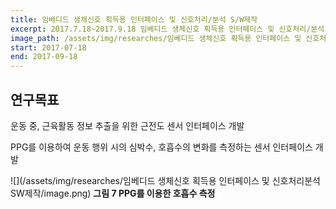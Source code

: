 ```yaml
---
title: 임베디드 생체신호 획득용 인터페이스 및 신호처리/분석 S/W제작
excerpt: 2017.7.18~2017.9.18 임베디드 생체신호 획득용 인터페이스 및 신호처리/분석 S/W제작, 한국저작권보호원
image_path: /assets/img/researches/임베디드 생체신호 획득용 인터페이스 및 신호처리분석 SW제작/image.png
start: 2017-07-18
end: 2017-09-18
---
```


## 연구목표

운동 중, 근육활동 정보 추출을 위한 근전도 센서 인터페이스 개발

PPG를 이용하여 운동 행위 시의 심박수, 호흡수의 변화를 측정하는 센서 인터페이스 개발

![](/assets/img/researches/임베디드 생체신호 획득용 인터페이스 및 신호처리분석 SW제작/image.png)
**그림 7 PPG를 이용한 호흡수 측정**